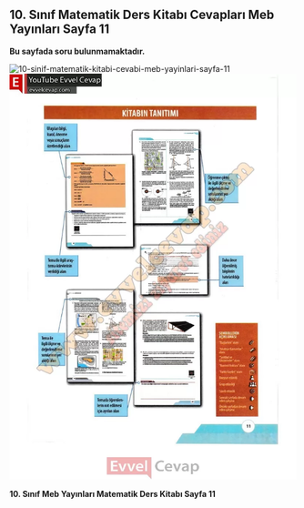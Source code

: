 ## 10. Sınıf Matematik Ders Kitabı Cevapları Meb Yayınları Sayfa 11

**Bu sayfada soru bulunmamaktadır.**

![10-sinif-matematik-kitabi-cevabi-meb-yayinlari-sayfa-11]()![10-sinif-matematik-kitabi-cevabi-meb-yayinlari-sayfa-11](./image1.webp)

**10. Sınıf Meb Yayınları Matematik Ders Kitabı Sayfa 11**
